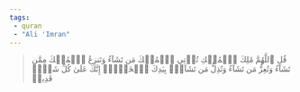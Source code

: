 ```yaml
---
tags: 
 - quran 
 - "Ali 'Imran"
---
```


> قُلِ ٱللَّهُمَّ مَٰلِكَ ٱلۡمُلۡكِ تُؤۡتِي ٱلۡمُلۡكَ مَن تَشَآءُ وَتَنزِعُ ٱلۡمُلۡكَ مِمَّن تَشَآءُ وَتُعِزُّ مَن تَشَآءُ وَتُذِلُّ مَن تَشَآءُۖ بِيَدِكَ ٱلۡخَيۡرُۖ إِنَّكَ عَلَىٰ كُلِّ شَيۡءٖ قَدِيرٞ
